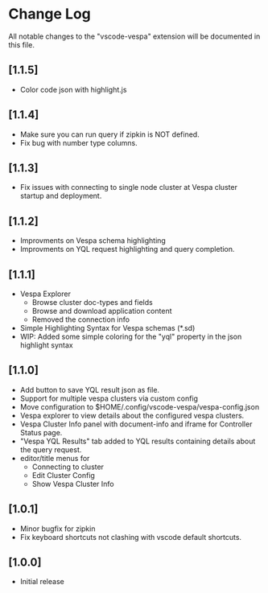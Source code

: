 # Change Log

All notable changes to the "vscode-vespa" extension will be documented in this file.

## [1.1.5]

- Color code json with highlight.js

## [1.1.4]

- Make sure you can run query if zipkin is NOT defined.
- Fix bug with number type columns.

## [1.1.3]

- Fix issues with connecting to single node cluster at Vespa cluster startup and deployment.

## [1.1.2]

- Improvments on Vespa schema highlighting
- Improvments on YQL request highlighting and query completion.

## [1.1.1]

- Vespa Explorer
  - Browse cluster doc-types and fields
  - Browse and download application content
  - Removed the connection info
- Simple Highlighting Syntax for Vespa schemas (*.sd)
- WIP: Added some simple coloring for the "yql" property in the json highlight syntax


## [1.1.0]

- Add button to save YQL result json as file.
- Support for multiple vespa clusters via custom config 
- Move configuration to $HOME/.config/vscode-vespa/vespa-config.json
- Vespa explorer to view details about the configured vespa clusters.
- Vespa Cluster Info panel with document-info and iframe for Controller Status page.
- "Vespa YQL Results" tab added to YQL results containing details about the query request.
- editor/title menus for
  - Connecting to cluster
  - Edit Cluster Config 
  - Show Vespa Cluster Info


## [1.0.1]

- Minor bugfix for zipkin
- Fix keyboard shortcuts not clashing with vscode default shortcuts.

## [1.0.0]

- Initial release
